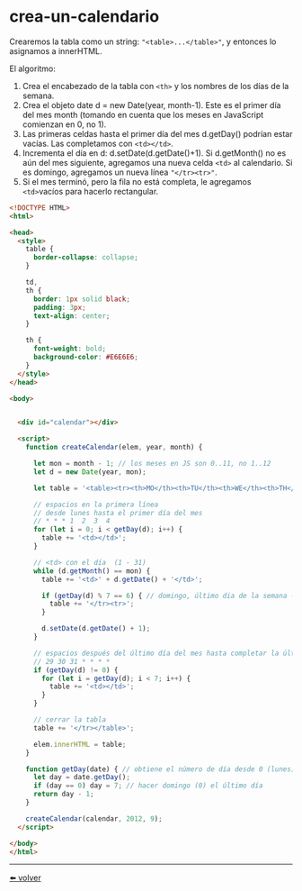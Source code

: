# crea-un-calendario

Crearemos la tabla como un string: `"<table>...</table>"`, y entonces lo asignamos a innerHTML.

El algoritmo:

1.  Crea el encabezado de la tabla con `<th>` y los nombres de los días de la semana.
2.  Crea el objeto date d = new Date(year, month-1). Este es el primer día del mes month (tomando en cuenta que los meses en JavaScript comienzan en 0, no 1).
3.  Las primeras celdas hasta el primer día del mes d.getDay() podrían estar vacías. Las completamos con `<td></td>`.
4.  Incrementa el día en d: d.setDate(d.getDate()+1). Si d.getMonth() no es aún del mes siguiente, agregamos una nueva celda `<td>` al calendario. Si es domingo, agregamos un nueva línea `"</tr><tr>"`.
5.  Si el mes terminó, pero la fila no está completa, le agregamos `<td>`vacíos para hacerlo rectangular.

````html
<!DOCTYPE HTML>
<html>

<head>
  <style>
    table {
      border-collapse: collapse;
    }

    td,
    th {
      border: 1px solid black;
      padding: 3px;
      text-align: center;
    }

    th {
      font-weight: bold;
      background-color: #E6E6E6;
    }
  </style>
</head>

<body>


  <div id="calendar"></div>

  <script>
    function createCalendar(elem, year, month) {

      let mon = month - 1; // los meses en JS son 0..11, no 1..12
      let d = new Date(year, mon);

      let table = '<table><tr><th>MO</th><th>TU</th><th>WE</th><th>TH</th><th>FR</th><th>SA</th><th>SU</th></tr><tr>';

      // espacios en la primera línea
      // desde lunes hasta el primer día del mes
      // * * * 1  2  3  4
      for (let i = 0; i < getDay(d); i++) {
        table += '<td></td>';
      }

      // <td> con el día  (1 - 31)
      while (d.getMonth() == mon) {
        table += '<td>' + d.getDate() + '</td>';

        if (getDay(d) % 7 == 6) { // domingo, último dia de la semana --> nueva línea
          table += '</tr><tr>';
        }

        d.setDate(d.getDate() + 1);
      }

      // espacios después del último día del mes hasta completar la última línea
      // 29 30 31 * * * *
      if (getDay(d) != 0) {
        for (let i = getDay(d); i < 7; i++) {
          table += '<td></td>';
        }
      }

      // cerrar la tabla
      table += '</tr></table>';

      elem.innerHTML = table;
    }

    function getDay(date) { // obtiene el número de día desde 0 (lunes) a 6 (domingo)
      let day = date.getDay();
      if (day == 0) day = 7; // hacer domingo (0) el último día
      return day - 1;
    }

    createCalendar(calendar, 2012, 9);
  </script>

</body>
</html>
````

---
[⬅️ volver](https://github.com/VictorHugoAguilar/javascript-interview-questions-explained/blob/main/theory-documento/modifying-document/readme.md##crea-un-calendario)
